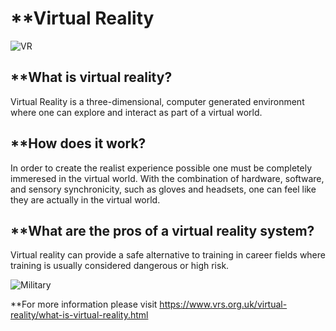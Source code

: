 # **Virtual Reality

![VR](https://encrypted-tbn0.gstatic.com/images?q=tbn:ANd9GcQbf-sD1Wkts0m9uzZFYu7OFGPQ_JwygvW4w0GO8H0IJflAHNMG)

## **What is virtual reality?

Virtual Reality is a three-dimensional, computer generated environment where one can explore and interact as part of a virtual world.

## **How does it work?

In order to create the realist experience possible one must be completely immeresed in the virtual world. With the combination of hardware, software, and sensory synchronicity, such as gloves and headsets, one can feel like they are actually in the virtual world.

## **What are the pros of a virtual reality system?

Virtual reality can provide a safe alternative to training in career fields where training is usually considered dangerous or high risk.

![Military](https://www.vrs.org.uk/images/us-military.jpg)

**For more information please visit <https://www.vrs.org.uk/virtual-reality/what-is-virtual-reality.html>
